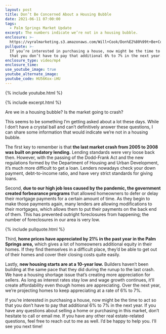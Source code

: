 ```yaml
---
layout: post
title: Don’t Be Concerned About a Housing Bubble
date: 2021-06-11 07:00:00
tags:
  - Palm Springs Market Update
excerpt: The numbers indicate we’re not in a housing bubble.
enclosure: >-
  https://vyralmarketing.s3.amazonaws.com/Will+Cook/Don%E2%80%99t+Be+Concerned+About+a+Housing+Bubble.mp4
pullquote: >-
  If you’re interested in purchasing a house, now might be the time to act so
  that you don’t have to pay that additional 6% to 7% in the next year.
enclosure_type: video/mp4
enclosure_time:
use_youtube_image: true
youtube_alternate_image:
youtube_code: HU56Kox-iHU
---
```

{% include youtube.html %}

{% include excerpt.html %}

Are we in a housing bubble? Is the market going to crash?

This seems to be something I’m getting asked about a lot these days. While I don’t have a crystal ball and can’t definitively answer these questions, I can share some information that would indicate we’re not in a housing bubble.&nbsp;

The first key to remember is that **the last market crash from 2005 to 2008 was built on predatory lending.** Lending standards were very loose back then. However, with the passing of the Dodd-Frank Act and the new regulations formed by the Department of Housing and Urban Development, it’s much more difficult to get a loan. Lenders nowadays check your down payment, debt-to-income ratio, and have very strict standards for giving loans.&nbsp;

Second, **due to our high job loss caused by the pandemic, the government created forbearance programs** that allowed homeowners to defer or delay their mortgage payments for a certain amount of time. As they begin to make those payments again, many lenders are allowing modifications to their mortgages, which allows them to put their payments on the back end of them. This has prevented outright foreclosures from happening; the number of foreclosures in our area is very low.

{% include pullquote.html %}

Third, **home prices have appreciated by 21% in the past year in the Palm Springs area,** which gives a lot of homeowners additional equity in their homes. If they find themselves in a difficult place, they’d be able to get out of their homes and cover their closing costs quite easily.&nbsp;

Lastly, **new housing starts are at a 10-year low.** Builders haven’t been building at the same pace that they did during the runup to the last crash. We have a housing shortage issue that’s creating more appreciation for sellers. As long as interest rates stay low and wage growth continues, it’ll create affordability even though homes are appreciating. Over the next year, we’re projecting homes to keep appreciating at a rate of 6% to 7%.&nbsp;

If you’re interested in purchasing a house, now might be the time to act so that you don’t have to pay that additional 6% to 7% in the next year. If you have any questions about selling a home or purchasing in this market, don’t hesitate to call or email me. If you have any other real estate-related questions, feel free to reach out to me as well. I’d be happy to help you. I’ll see you next time\!

&nbsp;
